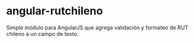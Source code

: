 # angular-rutchileno
Simple módulo para AngularJS que agrega validación y formateo de RUT chileno a un campo de texto.
